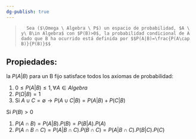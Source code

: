 ```yaml
---
dg-publish: true
---
```

> 		Sea ($\Omega \ Algebra \ P$) un espacio de probabilidad, $A \ y\ B\in Algebra$ con $P(B)>0$, la probabilidad condicional de A dado que B ha ocurrido está definida por $$P(A|B)=\frac{P(A\cap B)}{P(B)}$$

## Propiedades:
la $P(A|B)$ para un B fijo satisface todos los axiomas de probabilidad:
1. $0 \leq P(A|B) \leq 1, \forall A \in Algebra$
2. $P(\Omega|B)=1$
3. Si $A \cup C =\emptyset\to P(A\cup C|B)=P(A|B)+P(C|B)$

Si $P(B)>0$
1. $P(A\cap B)= P(A|B).P(B)= P(B|A).P(A)$
2. $P(A\cap B \cap C) = P(A|B\cap C).P(B\cap C)= P(A|B\cap C).P(B|C).P(C)$
